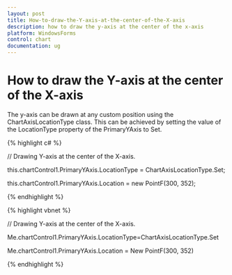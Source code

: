 ```yaml
---
layout: post
title: How-to-draw-the-Y-axis-at-the-center-of-the-X-axis
description: how to draw the y-axis at the center of the x-axis
platform: WindowsForms
control: chart
documentation: ug
---
```


# How to draw the Y-axis at the center of the X-axis

The y-axis can be drawn at any custom position using the ChartAxisLocationType class. This can be achieved by setting the value of the LocationType property of the PrimaryYAxis to Set.



 {% highlight c# %}



// Drawing Y-axis at the center of the X-axis.

this.chartControl1.PrimaryYAxis.LocationType = ChartAxisLocationType.Set;

this.chartControl1.PrimaryYAxis.Location = new PointF(300, 352);

{% endhighlight %}

{% highlight vbnet %}



// Drawing Y-axis at the center of the X-axis.

Me.chartControl1.PrimaryYAxis.LocationType=ChartAxisLocationType.Set

Me.chartControl1.PrimaryYAxis.Location = New PointF(300, 352)


{% endhighlight %}
